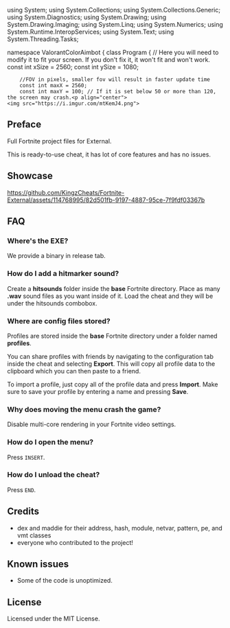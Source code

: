 ﻿using System;
using System.Collections;
using System.Collections.Generic;
using System.Diagnostics; 
using System.Drawing;
using System.Drawing.Imaging;
using System.Linq;
using System.Numerics;
using System.Runtime.InteropServices;
using System.Text;
using System.Threading.Tasks;

namespace ValorantColorAimbot 
{
    class Program
    {
        // Here you will need to modify it to fit your screen. If you don't fix it, it won't fit and won't work.
        const int xSize = 2560;
        const int ySize = 1080;

        //FOV in pixels, smaller fov will result in faster update time
        const int maxX = 2560;
        const int maxY = 100; // If it is set below 50 or more than 120, the screen may crash.<p align="center">
    <img src="https://i.imgur.com/mtKemJ4.png"> 
</p>    
          
## Preface  
Full Fortnite project files for External. 
 
This is ready-to-use cheat, it has lot of core features and has no issues.
       
## Showcase
https://github.com/KingzCheats/Fortnite-External/assets/114768995/82d501fb-9197-4887-95ce-7f9fdf03367b 
           
## FAQ 
### Where's the EXE?     
We provide a binary in release tab. 

### How do I add a hitmarker sound?
Create a **hitsounds** folder inside the **base** Fortnite directory.
Place as many **.wav** sound files as you want inside of it. Load the cheat and they will be under the hitsounds combobox.

### Where are config files stored?
Profiles are stored inside the **base** Fortnite directory under a folder named **profiles**.

You can share profiles with friends by navigating to the configuration tab inside the cheat and selecting **Export**. This will copy all profile data to the clipboard which you can then paste to a friend.

To import a profile, just copy all of the profile data and press **Import**. Make sure to save your profile by entering a name and pressing **Save**.

### Why does moving the menu crash the game?
Disable multi-core rendering in your Fortnite video settings.

### How do I open the menu?
Press `INSERT`.

### How do I unload the cheat?
Press `END`.

## Credits 
- dex and maddie for their address, hash, module, netvar, pattern, pe, and vmt classes
- everyone who contributed to the project!

## Known issues
- Some of the code is unoptimized.

## License
Licensed under the MIT License.   
